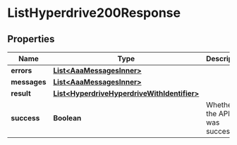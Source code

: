 

# ListHyperdrive200Response


## Properties

| Name | Type | Description | Notes |
|------------ | ------------- | ------------- | -------------|
|**errors** | [**List&lt;AaaMessagesInner&gt;**](AaaMessagesInner.md) |  |  |
|**messages** | [**List&lt;AaaMessagesInner&gt;**](AaaMessagesInner.md) |  |  |
|**result** | [**List&lt;HyperdriveHyperdriveWithIdentifier&gt;**](HyperdriveHyperdriveWithIdentifier.md) |  |  |
|**success** | **Boolean** | Whether the API call was successful |  |




